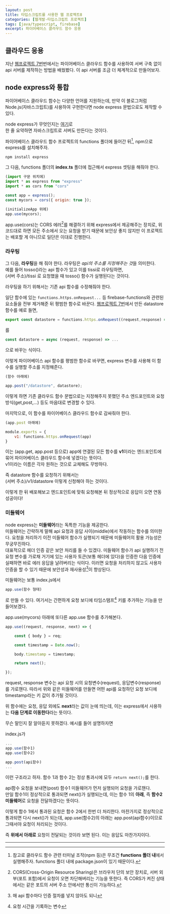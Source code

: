 ```yaml
---
layout: post
title: 타입스크립트를 사용한 웹 프로젝트8
categories: [웹개발-타입스크립트 프로젝트]
tags: [java/typescript, firebase]
excerpt: 파이어베이스 클라우드 함수 응용
---
```


## 클라우드 응용

지난 [웹프로젝트 7번](http://kreator-kaebal.github.io/webproject7/)번에서는 파이어베이스 클라우드 함수를 사용하여 서버 구축 없이 api 서버를 제작하는 방법을 배웠봤다.
이 api 서버를 조금 더 체계적으로 만들어보자.

## node express와 통합

파이어베이스 클라우드 함수는 다양한 언어를 지원하는데, 만약 이 블로그처럼 Node.js(자바스크립트)를 사용하여 구현한다면 node express 문법으로도 제작할 수 있다.

node express가 무엇인지는 [여기](http://kreator-kaebal.github.io/webproject4)로  
한 줄 요약하면 자바스크립트로 서버도 만든다는 것이다.

파이어베이스 클라우드 함수 프로젝트의 functions 폴더에 들어간 뒤[^1], npm으로 express를 설치해주자.

```
npm install express
```

그 다음, functions 폴더의 **index.ts** 폴더에 접근해서 express 셋팅을 해줘야 한다.

```javascript
(import 구문 위치에)
import * as express from "express"
import * as cors from "cors"

const app = express();
const mycors = cors({ origin: true });

(initializeApp 위에)
app.use(mycors);
```

app.use(cors)는 CORS 에러[^2]를 해결하기 위해 express에서 제공해주는 장치로, 위 코드대로 하면 모든 주소에서 오는 요청을 받기 때문에 보안상 좋지 않지만 이 프로젝트는 배포할 게 아니므로 일단은 이대로 진행한다.

### 라우팅

그 다음, **라우팅**을 해 줘야 한다. 라우팅은 *api의 주소를 지정해주는 것*을 의미한다.  
예를 들어 tosso()라는 api 함수가 있고 이를 tissi로 라우팅하면,  
(서버 주소)/tissi 로 요청했을 때 tosso() 함수가 실행된다는 것이다.  

라우팅을 하기 위해서는 기존 api 함수를 수정해줘야 한다.

일단 함수에 있는 ```functions.https.onRequest...``` 등 firebase-functions와 관련된 요소들을 전부 제거해준 뒤 평범한 함수로 바꾼다.
[웹프로젝트 7번](http://kreator-kaebal.github.io/webproject7/)에서 만든 datastore 함수를 예로 들면,

```javascript
export const datastore = functions.https.onRequest((request,response) => ...)
```

를

```javascript
const datastore = async (request, response) => ...
```

으로 바꾸는 식이다.

이렇게 파이어베이스 api 함수를 평범한 함수로 바꾸면, express 변수를 사용해 이 함수를 실행할 주소를 지정해준다.  

```javascript
(함수 아래에)

app.post("/datastore", datastore);
```

이렇게 하면 기존 클라우드 함수 문법으로는 지정해주지 못했던 주소 엔드포인트와 요청 방식(get,post,...) 등도 마음대로 변경할 수 있다.

마지막으로, 이 함수를 파이어베이스 클라우드 함수로 감싸줘야 한다.

```javascript
(app.post 아래에)

module.exports = {
    v1: functions.https.onRequest(app)
}
```

이는 (app.get, app.post 등으로) app에 연결된 모든 함수를 **v1**이라는 엔드포인트에 묶어 파이어베이스 클라우드 함수에 넣겠다는 뜻이다.  
v1이라는 이름은 각자 원하는 것으로 교체해도 무방하다.

즉 datastore 함수를 요청하기 위해서는  
(서버 주소)/v1/datastore 이렇게 신청해야 하는 것이다.  

이렇게 한 뒤 배포해보고 엔드포인트에 맞춰 요청해본 뒤 정상적으로 응답이 오면 연동 성공이다!

### 미들웨어

node express는 **미들웨어**라는 독특한 기능을 제공한다.  
미들웨어는 간략하게 말해 api 요청과 응답 사이(middle)에서 작동하는 함수를 의미한다. 요청을 처리하기 이전 미들웨어 함수가 실행되기 때문에 미들웨어의 활용 가능성은 무궁무진하다.  
대표적으로 헤더 인증 같은 보안 처리를 들 수 있겠다. 미들웨어 함수가 api 실행하기 전 요청 변수를 가로채 거기에 있는 사용자 토큰(보통 헤더에 있다)을 인증한 다음 인증에 실패하면 바로 에러 응답을 날려버리는 식이다. 이러면 요청을 처리하지 않고도 사용자 인증을 할 수 있기 때문에 보안성과 재사용성[^3]이 향상된다.

미들웨어는 보통 index.js에서

```javascript
app.use(함수 형태)
```

로 만들 수 있다. 여기서는 간편하게 요청 보디에 타임스탬프[^4] 키를 추가하는 기능을 만들어보겠다.  

app.use(mycors) 아래에 또다른 app.use 함수를 추가해본다.  

```javascript
app.use((request, response, next) => {

    const { body } = req;

    const timestamp = Date.now();

    body.timestamp = timestamp;

    return next();

});
```

request, response 변수는 api 요청 시의 요청변수(request), 응답변수(response)를 가로챈다. 따라서 위와 같은 미들웨어를 만들면 어떤 api를 요청하던 요청 보디에 timestamp라는 키 값이 추가될 것이다.  

위 함수에는 요청, 응답 외에도 **next**라는 값이 눈에 띄는데, 이는 express에서 사용하는 **다음 단계로 이동한다**라는 뜻이다.  

무슨 말인지 잘 알아듣지 못하겠다. 예시를 들어 설명하자면

index.js가

```javascript
...
app.use(함수1)
app.use(함수2)

app.post(api함수)
...
```

이런 구조라고 하자. 함수 1과 함수 2는 정상 통과시에 모두 ```return next();```를 한다.

api함수 요청을 보내면(post) 함수1 미들웨어가 먼저 실행되어 요청을 가로챈다.  
만일 함수1이 정상적으로 통과되면 next()가 실행되는데, 이는 함수 1의 **아래**, 즉 **함수2 미들웨어**로 요청을 전달하겠다는 뜻이다.  

이렇게 함수 1에서 통과된 요청은 함수 2에서 한번 더 처리한다. 마찬가지로 정상적으로 통과되면 다시 next()가 되는데, app.use(함수2)의 아래는 app.post(api함수)이므로 그때서야 요청이 처리되는 것이다.  

즉 **위에서 아래로** 요청이 전달되는 것이라 보면 된다. 이는 응답도 마찬가지이다.

---
[^1]: 참고로 클라우드 함수 관련 터미널 조작(npm 등)은 무조건 **functions 폴더 내**에서 실행해주자. functions 폴더 내에 package.json이 있기 때문이다.
[^2]: CORS(Cross-Origin Resource Sharing)은 브라우저 단의 보안 장치로, 서버 외부(포트 포함)에서 요청이 오면 차단해버리는 기능을 뜻한다. 즉 CORS가 켜진 상태에서는 같은 포트의 서버 주소 안에서만 통신이 가능하다.
[^3]: 매 api 함수마다 인증 절차를 넣지 않아도 되니
[^4]: 요청 시간을 기록하는 변수